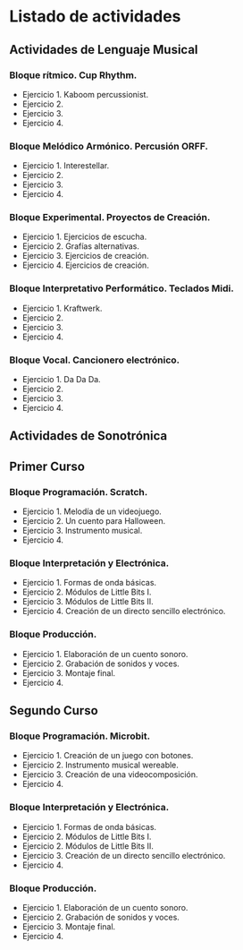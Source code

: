 
# Listado de actividades

## Actividades de Lenguaje Musical

### Bloque rítmico. Cup Rhythm. 

* Ejercicio 1. Kaboom percussionist.
* Ejercicio 2.
* Ejercicio 3.
* Ejercicio 4.

### Bloque Melódico Armónico. Percusión ORFF.

* Ejercicio 1. Interestellar. 
* Ejercicio 2.
* Ejercicio 3.
* Ejercicio 4.

### Bloque Experimental. Proyectos de Creación.

* Ejercicio 1. Ejercicios de escucha. 
* Ejercicio 2. Grafías alternativas.
* Ejercicio 3. Ejercicios de creación.
* Ejercicio 4. Ejercicios de creación.

### Bloque Interpretativo Performático. Teclados Midi. 

* Ejercicio 1. Kraftwerk. 
* Ejercicio 2. 
* Ejercicio 3.
* Ejercicio 4.

### Bloque Vocal. Cancionero electrónico. 

* Ejercicio 1. Da Da Da. 
* Ejercicio 2. 
* Ejercicio 3.
* Ejercicio 4.

## Actividades de Sonotrónica

## Primer Curso

### Bloque Programación. Scratch.

* Ejercicio 1. Melodía de un videojuego.
* Ejercicio 2. Un cuento para Halloween.
* Ejercicio 3. Instrumento musical.
* Ejercicio 4.

### Bloque Interpretación y Electrónica.

* Ejercicio 1. Formas de onda básicas. 
* Ejercicio 2. Módulos de Little  Bits I.
* Ejercicio 3. Módulos de Little  Bits II.
* Ejercicio 4. Creación de un directo sencillo electrónico.

### Bloque Producción.

* Ejercicio 1. Elaboración de un cuento sonoro. 
* Ejercicio 2. Grabación de sonidos y voces.
* Ejercicio 3. Montaje final.
* Ejercicio 4.

## Segundo Curso

### Bloque Programación. Microbit.

* Ejercicio 1. Creación de un juego con botones.
* Ejercicio 2. Instrumento musical wereable.
* Ejercicio 3. Creación de una videocomposición.
* Ejercicio 4.

### Bloque Interpretación y Electrónica.

* Ejercicio 1. Formas de onda básicas. 
* Ejercicio 2. Módulos de Little  Bits I.
* Ejercicio 2. Módulos de Little  Bits II.
* Ejercicio 3. Creación de un directo sencillo electrónico.
* Ejercicio 4.

### Bloque Producción.

* Ejercicio 1. Elaboración de un cuento sonoro. 
* Ejercicio 2. Grabación de sonidos y voces.
* Ejercicio 3. Montaje final.
* Ejercicio 4.